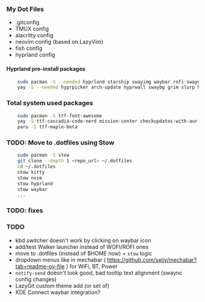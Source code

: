 ### My Dot Files

- .gitconfig
- TMUX config
- alacritty config
- neovim config (based on LazyVim)
- fish config
- hyprland config

#### Hyprland pre-install packages

```bash
    sudo pacman -S --needed hyprland starship swayimg waybar rofi swaync obs-studio jq wl-clipboard libnotify nitrogen copyq
    yay -S --needed hyprpicker arch-update hyprwall swaybg grim slurp hyprlock hyprpicker scrot xclip hyprshot brightnessctl hyprpolkitagent hyprsunset hyprsysteminfo hypridle hyprswitch
```

### Total system used packages

```bash
    sudo pacman -S ttf-font-awesome
    yay -S ttf-cascadia-code-nerd mission-center checkupdates-with-aur
    paru -S ttf-maple-beta

```

### TODO: Move to .dotfiles using Stow

```bash
    sudo pacman -S stow
    git clone --depth 1 <repo_url> ~/.dotfiles
    cd ~/.dotfiles
    stow kitty
    stow nvim
    stow hyprland
    stow waybar
    ...
```

### TODO: fixes

### TODO

- kbd switcher doesn't work by clicking on waybar icon
- add/test Walker launcher instead of WOFI/ROFI ones
- move to .dotfiles (instead of $HOME now) + `stow` logic
- dropdown menus like in mechabar ( <https://github.com/sejjy/mechabar?tab=readme-ov-file> ) for WiFi, BT, Power
- `notify-send` doesn't look good, bad tooltip text alignment (swaync config changes)
- LazyGit custom theme add (or set of)
- KDE Connect waybar integration?
